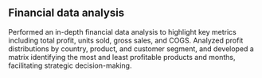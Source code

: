 ## Financial data analysis
Performed an in-depth financial data analysis to highlight key metrics including total profit, units sold, gross sales, and COGS. Analyzed profit distributions by country, product, and customer segment, and developed a matrix identifying the most and least profitable products and months, facilitating strategic decision-making.
